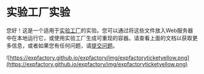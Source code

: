 # 实验工厂实验

您好！这是一个适用于[实验工厂](https://expfactory.github.io/expfactory)的实验。您可以通过将这些文件放入Web服务器中在本地运行它，或使用实验工厂生成可重现的容器。请查看上面的文档以获取更多信息，或者如果您有任何问题，请[提交问题](https://www.github.com/expfactory/expfactory/issues)。

![https://expfactory.github.io/expfactory/img/expfactoryticketyellow.png](https://expfactory.github.io/expfactory/img/expfactoryticketyellow.png)
